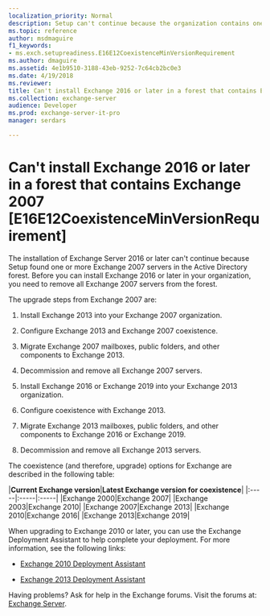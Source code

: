 ```yaml
---
localization_priority: Normal
description: Setup can't continue because the organization contains one or more Exchange 2007 servers.
ms.topic: reference
author: msdmaguire
f1_keywords:
- ms.exch.setupreadiness.E16E12CoexistenceMinVersionRequirement
ms.author: dmaguire
ms.assetid: 4e1b9510-3188-43eb-9252-7c64cb2bc0e3
ms.date: 4/19/2018
ms.reviewer: 
title: Can't install Exchange 2016 or later in a forest that contains Exchange 2007 [E16E12CoexistenceMinVersionRequirement]
ms.collection: exchange-server
audience: Developer
ms.prod: exchange-server-it-pro
manager: serdars

---
```


# Can't install Exchange 2016 or later in a forest that contains Exchange 2007 [E16E12CoexistenceMinVersionRequirement]

The installation of Exchange Server 2016 or later can't continue because Setup found one or more Exchange 2007 servers in the Active Directory forest. Before you can install Exchange 2016 or later in your organization, you need to remove all Exchange 2007 servers from the forest.

The upgrade steps from Exchange 2007 are:

1. Install Exchange 2013 into your Exchange 2007 organization.

2. Configure Exchange 2013 and Exchange 2007 coexistence.

3. Migrate Exchange 2007 mailboxes, public folders, and other components to Exchange 2013.

4. Decommission and remove all Exchange 2007 servers.

5. Install Exchange 2016 or Exchange 2019 into your Exchange 2013 organization.

6. Configure coexistence with Exchange 2013.

7. Migrate Exchange 2013 mailboxes, public folders, and other components to Exchange 2016 or Exchange 2019.

8. Decommission and remove all Exchange 2013 servers.

The coexistence (and therefore, upgrade) options for Exchange are described in the following table:

|**Current Exchange version**|**Latest Exchange version for coexistence**|
|:-----|:-----|:-----|
|Exchange 2000|Exchange 2007|
|Exchange 2003|Exchange 2010|
|Exchange 2007|Exchange 2013|
|Exchange 2010|Exchange 2016|
|Exchange 2013|Exchange 2019|

When upgrading to Exchange 2010 or later, you can use the Exchange Deployment Assistant to help complete your deployment. For more information, see the following links:

- [Exchange 2010 Deployment Assistant](https://go.microsoft.com/fwlink/p/?LinkId=171086)

- [Exchange 2013 Deployment Assistant](https://go.microsoft.com/fwlink/p/?LinkId=277105)

Having problems? Ask for help in the Exchange forums. Visit the forums at: [Exchange Server](https://go.microsoft.com/fwlink/p/?linkId=60612).
